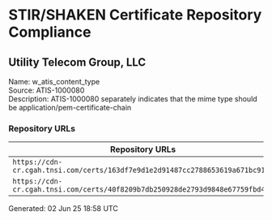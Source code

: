 # STIR/SHAKEN Certificate Repository Compliance

## Utility Telecom Group, LLC

Name: w_atis_content_type\
Source: ATIS-1000080\
Description: ATIS-1000080 separately indicates that the mime type should be application/pem-certificate-chain
### Repository URLs

| Repository URLs | Not After |  Problems | Link |
|-----------------|-----------|-----------|------|
| `https://cdn-cr.cgah.tnsi.com/certs/163df7e9d1e2d91487cc2788653619a671bc9187` | 13&#160;May&#160;27&#160;10:03&#160;UTC | true | [view](../../REPOS/0de191e416af976b624dc9bb5d68e5149fa81ff2/README.md) |
| `https://cdn-cr.cgah.tnsi.com/certs/40f8209b7db250928de2793d9848e67759fbd400` | 29&#160;Jun&#160;24&#160;16:59&#160;UTC | true | [view](../../REPOS/8457fa42695f7afc8d205eb89d32dc6ea03177b4/README.md) |


Generated: 02 Jun 25 18:58 UTC